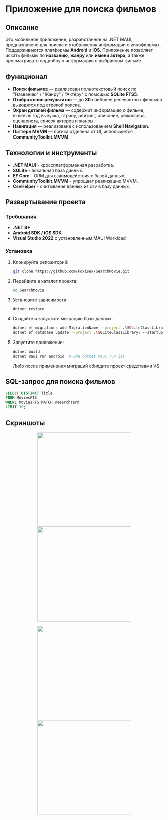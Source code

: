 # Приложение для поиска фильмов

## Описание
Это мобильное приложение, разработанное на .NET MAUI, предназначено для поиска и отображения информации о кинофильмах. Поддерживаются платформы **Android** и **iOS**. Приложение позволяет искать фильмы по **названию**, **жанру** или **имени актера**, а также просматривать подробную информацию о выбранном фильме.

## Функционал
- **Поиск фильмов** — реализован полнотекстовый поиск по "Названию" / "Жанру" / "Актёру" с помощью **SQLite FTS5**.
- **Отображение результатов** — до **30** наиболее релевантных фильмов выводятся под строкой поиска.
- **Экран деталей фильма** — содержит информацию о фильме, включая год выпуска, страну, рейтинг, описание, режиссера, сценариста, список актеров и жанры.
- **Навигация** — реализована с использованием **Shell Navigation**.
- **Паттерн MVVM** — логика отделена от UI, используется **CommunityToolkit.MVVM**.

## Технологии и инструменты
- **.NET MAUI** - кроссплатформенная разработка.
- **SQLite** - локальная база данных.
- **EF Core** - ORM для взаимодействия с базой данных.
- **CommunityToolkit.MVVM** - упрощает реализацию MVVM.
- **CsvHelper** - считывание данных из csv в базу данных.

## Развертывание проекта
### Требования
- **.NET 8+**
- **Android SDK / iOS SDK**
- **Visual Studio 2022** с установленным MAUI Workload

### Установка
1. Клонируйте репозиторий:
   ```sh
   git clone https://github.com/Foxisex/SearchMovie.git
   ```
2. Перейдите в каталог проекта:
   ```sh
   cd SearchMovie
   ```
3. Установите зависимости:
   ```sh
   dotnet restore
   ```
4. Создайте и запустите миграцию базы данных:
   ```sh
   dotnet ef migrations add MigrationName --project .\SQLiteClassLibrary\ --startup-project .\SQLiteClassLibrary\
   dotnet ef database update --project .\SQLiteClassLibrary\ --startup-project .\SQLiteClassLibrary\
   ```
5. Запустите приложение:
   ```sh
   dotnet build
   dotnet maui run android  # или dotnet maui run ios
   ```
   Либо после применения миграций сбилдите проект средствами VS

## SQL-запрос для поиска фильмов
```sql
SELECT DISTINCT Title
FROM MoviesFTS
WHERE MoviesFTS MATCH @searchTerm
LIMIT 30;
```
## Скриншоты
<p align="center">
<img src="Images/SearchExample_Title.jpg" width="300">
<img src="Images/SearchExample_Actor.jpg" width="300">
</p>
<p align="center">
<img src="Images/SearchExample_Genre.jpg" width="300">
<img src="Images/MovieDetails.jpg" width="300">
</p>

